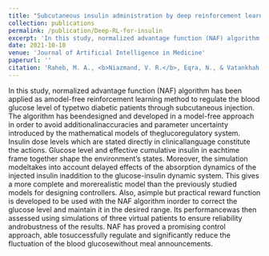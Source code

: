 ```yaml
---
title: "Subcutaneous insulin administration by deep reinforcement learning for blood glucose level control of type-2 diabetic patients"
collection: publications
permalink: /publication/Deep-RL-for-insulin
excerpt: 'In this study, normalized advantage function (NAF) algorithm has been applied as amodel-free reinforcement learning method to regulate the blood glucose level of typetwo diabetic patients through subcutaneous injection.'
date: 2021-10-10
venue: 'Journal of Artificial Intelligence in Medicine'
paperurl: ''
citation: 'Raheb, M. A., <b>Niazmand, V. R.</b>, Eqra, N., & Vatankhah, R. (2021). &quot;Subcutaneous insulin administration by deep reinforcement learning for blood glucose level control of type-2 diabetic patients.&quot; <i>Journal of Artificial Intelligence in Medicine</i>. 1(1).'
---
```

In this study, normalized advantage function (NAF) algorithm has been applied as amodel-free reinforcement learning method to regulate the blood glucose level of typetwo diabetic patients through subcutaneous injection. The algorithm has beendesigned and developed in a model-free approach in order to avoid additionalinaccuracies and parameter uncertainty introduced by the mathematical models of theglucoregulatory system. Insulin dose levels which are stated directly in clinicallanguage constitute the actions. Glucose level and effective cumulative insulin in eachtime frame together shape the environment’s states. Moreover, the simulation modeltakes into account delayed effects of the absorption dynamics of the injected insulin inaddition to the glucose-insulin dynamic system. This gives a more complete and morerealistic model than the previously studied models for designing controllers. Also, asimple but practical reward function is developed to be used with the NAF algorithm inorder to correct the glucose level and maintain it in the desired range. Its performancewas then assessed using simulations of three virtual patients to ensure reliability androbustness of the results. NAF has proved a promising control approach, able tosuccessfully regulate and significantly reduce the fluctuation of the blood glucosewithout meal announcements.



<!-- Recommended citation: •	Raheb, M. A., Niazmand, V. R., Eqra, N., & Vatankhah, R. (2021). "Subcutaneous insulin administration by deep reinforcement learning for blood glucose level control of type-2 diabetic patients." <i>Journal of Artificial Intelligence in Medicine</i>. 1(1). -->
